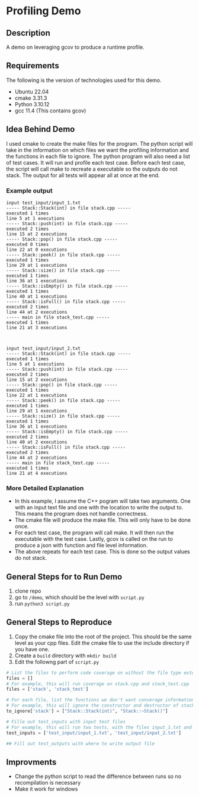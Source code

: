 # Profiling Demo

## Description
A demo on leveraging gcov to produce a runtime profile.

## Requirements
The following is the version of technologies used for this demo.
- Ubuntu 22.04
- cmake 3.31.3
- Python 3.10.12
- gcc 11.4 (This contains gcov)


## Idea Behind Demo
I used cmake to create the make files for the program. The python script will take in the information on which files we want the profiling information and the functions in each file to ignore. The python program will also need a list of test cases. It will run and profile each test case. Before each test case, the script will call make to recreate a executable so the outputs do not stack. The output for all tests will appear all at once at the end. 

### Example output

```
input test_input/input_1.txt
----- Stack::Stack(int) in file stack.cpp -----
executed 1 times
line 5 at 1 executions
----- Stack::push(int) in file stack.cpp -----
executed 2 times
line 15 at 2 executions
----- Stack::pop() in file stack.cpp -----
executed 0 times
line 22 at 0 executions
----- Stack::peek() in file stack.cpp -----
executed 1 times
line 29 at 1 executions
----- Stack::size() in file stack.cpp -----
executed 1 times
line 36 at 1 executions
----- Stack::isEmpty() in file stack.cpp -----
executed 1 times
line 40 at 1 executions
----- Stack::isFull() in file stack.cpp -----
executed 2 times
line 44 at 2 executions
----- main in file stack_test.cpp -----
executed 1 times
line 21 at 3 executions



input test_input/input_2.txt
----- Stack::Stack(int) in file stack.cpp -----
executed 1 times
line 5 at 1 executions
----- Stack::push(int) in file stack.cpp -----
executed 2 times
line 15 at 2 executions
----- Stack::pop() in file stack.cpp -----
executed 1 times
line 22 at 1 executions
----- Stack::peek() in file stack.cpp -----
executed 1 times
line 29 at 1 executions
----- Stack::size() in file stack.cpp -----
executed 1 times
line 36 at 1 executions
----- Stack::isEmpty() in file stack.cpp -----
executed 2 times
line 40 at 2 executions
----- Stack::isFull() in file stack.cpp -----
executed 2 times
line 44 at 2 executions
----- main in file stack_test.cpp -----
executed 1 times
line 21 at 4 executions
```

### More Detailed Explanation
- In this example, I assume the C++ pogram will take two arguments. One with an input text file and one with the location to write the output to. This means the program does not handle correctness. 
- The cmake file will produce the make file. This will only have to be done once. 
- For each test case, the program will call make. It will then run the executable with the test case. Lastly, gcov is called on the run to produce a json with function and file level information.
- The above repeats for each test case. This is done so the output values do not stack.

## General Steps for to Run Demo
1. clone repo
2. go to `/demo`, which should be the level with `script.py`
3. run `python3 script.py`

## General Steps to Reproduce
1. Copy the cmake file into the root of the project. This should be the same level as your cpp files. Edit the cmake file to use the include directory if you have one. 
2. Create a `build` directory with `mkdir build`
3. Edit the followng part of `script.py`
```python
# List the files to perform code coverage on without the file type extension
files = []
# For example, this will run coverage on stack.cpp and stack_test.cpp
files = ['stack', 'stack_test'] 

# For each file, list the functions we don't want converage information with the function as key and the list of functions as value
# For example, this will ignore the constructor and destructor of stack.cpp
to_ignore['stack'] = ["Stack::Stack(int)", "Stack::~Stack()"]

# Fille out test_inputs with input test files
# For example, this will run two tests, with the files input_1.txt and input_2.txt as inputs from the test_input folder
test_inputs = ['test_input/input_1.txt', 'test_input/input_2.txt']

## Fill out test_outputs with where to write output file
```

## Improvments
- Change the python script to read the difference between runs so no recompilation is necessary
- Make it work for windows


